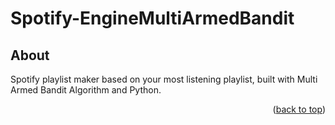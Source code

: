 # Spotify-EngineMultiArmedBandit

## About

Spotify playlist maker based on your most listening playlist, built with Multi Armed Bandit Algorithm and Python.



<p align="right">(<a href="#readme-top">back to top</a>)</p>
